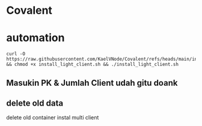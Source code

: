 # Covalent
# automation 

```
curl -O https://raw.githubusercontent.com/KaelVNode/Covalent/refs/heads/main/install_light_client.sh && chmod +x install_light_client.sh && ./install_light_client.sh
```
## Masukin PK & Jumlah Client udah gitu doank
## delete old data
   delete old container
   instal multi client
